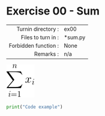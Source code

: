 # Exercise 00 - Sum

|                         |                    |
| -----------------------:| ------------------ |
|   Turnin directory :    |  ex00              |
|   Files to turn in :    |  *sum.py           |
|   Forbidden function :  |  None              |
|   Remarks :             |  n/a               |


![image info](./sum.png)

```python
print("Code example")
```
